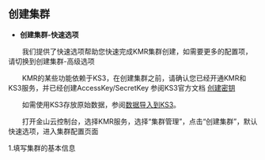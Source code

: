 ## 创建集群

* **创建集群-快速选项**

　　我们提供了快速选项帮助您快速完成KMR集群创建，如需要更多的配置项，请切换到创建集群-高级选项

　　KMR的某些功能依赖于KS3，在创建集群之前，请确认您已经开通KMR和KS3服务，并已经创建AccessKey/SecretKey 参阅KS3官方文档 [创建密钥](http://www.ksyun.com/doc/art/id/612)

　　如需使用KS3存放原始数据，参阅[数据导入到KS3]()。

　　打开金山云控制台，选择KMR服务，选择“集群管理”，点击“创建集群”，默认快速选项，进入集群配置页面
  
1.填写集群的基本信息

